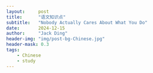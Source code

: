 ```yaml
---
layout:     post
title:      "语文知识点"
subtitle:   "Nobody Actually Cares About What You Do"
date:       2024-12-15
author:     "Jack Ding"
header-img: "img/post-bg-Chinese.jpg"
header-mask: 0.3
tags:
    - Chinese
    - study
---
```


